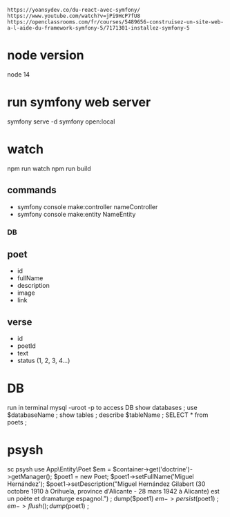 
``` https://yoansydev.co/du-react-avec-symfony/ ```
``` https://www.youtube.com/watch?v=jPi9HcP7fU8 ```
``` https://openclassrooms.com/fr/courses/5489656-construisez-un-site-web-a-l-aide-du-framework-symfony-5/7171301-installez-symfony-5 ```


# node version
node 14

# run symfony web server
symfony serve -d
symfony open:local

# watch
npm run watch
npm run build

## commands
- symfony console make:controller nameController
- symfony console make:entity NameEntity

### DB
## poet
  - id
  - fullName
  - description
  - image
  - link

## verse
  - id
  - poetId
  - text
  - status (1, 2, 3, 4...)

  # DB
run in terminal mysql -uroot -p to access DB
show databases ; 
use $databaseName ;
show tables ;
describe $tableName ;
SELECT * from poets ; 

# psysh
sc psysh
use App\Entity\Poet
$em = $container->get('doctrine')->getManager();
$poet1 = new Poet;
$poet1->setFullName('Miguel Hernández');
$poet1->setDescription("Miguel Hernández Gilabert (30 octobre 1910 à Orihuela, province d'Alicante - 28 mars 1942 à Alicante) est un poète et dramaturge espagnol.") ;
dump($poet1)
$em->persist($poet1) ;
$em->flush() ;
dump($poet1) ;